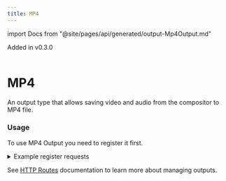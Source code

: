 ```yaml
---
title: MP4
---
```

import Docs from "@site/pages/api/generated/output-Mp4Output.md"

<span class="badge badge--primary">Added in v0.3.0</span>
<br />
<br />

# MP4

An output type that allows saving video and audio from the compositor to MP4 file.

### Usage

To use MP4 Output you need to register it first.

<details>
    <summary> Example register requests </summary>
    ```http
    POST: /api/output/:output_id/register
    Content-Type: application/json

    {
      "type": "mp4",
      "path": "/path/to/file.mp4",
      "video": {
        "resolution": { "width": 1280, "height": 720 },
        "encoder": {
          "type": "ffmpeg_h264",
          "preset": "ultrafast",
          "ffmpeg_options": { "crf": 32 }
        },
        "initial": {
          "root": {
            "type": "view",
            "background_color_rgba": "#4d4d4dff"
          }
        }
      },
      "audio": {
        "mixing_strategy": "sum_scale",
        "send_eos_when": {
          "any_of": [ "input1" ]
        },
        "encoder": {
          "type": "aac",
          "channels": "stereo"
        },
        "initial": {
          "inputs": [{ "input_id": "input_1", "volume": 0.64 }]
        }
      }
    }
    ```
</details>

See [HTTP Routes](../routes.md#outputs-configuration) documentation to learn more about managing outputs.

<Docs />
